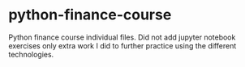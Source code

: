 # python-finance-course
Python finance course individual files. Did not add jupyter notebook exercises only extra work I did to further practice using the different technologies.
